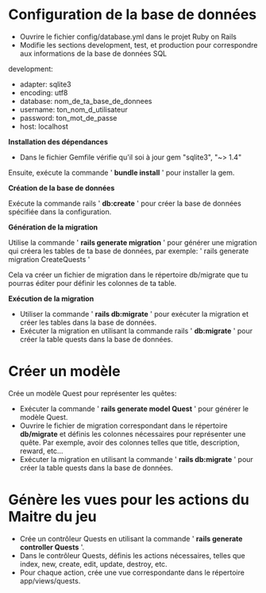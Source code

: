 # Configuration de la base de données

* Ouvrire le fichier config/database.yml dans le projet Ruby on Rails
* Modifie les sections development, test, et production pour correspondre aux informations de la base de données SQL

development:
* adapter: sqlite3
* encoding: utf8
* database: nom_de_ta_base_de_donnees
* username: ton_nom_d_utilisateur
* password: ton_mot_de_passe
* host: localhost

**Installation des dépendances**

* Dans le fichier Gemfile vérifie qu'il soi à jour
  gem "sqlite3", "~> 1.4"

Ensuite, exécute la commande ' **bundle install** ' pour installer la gem.

**Création de la base de données**

Exécute la commande rails ' **db:create** ' pour créer la base de données spécifiée dans la configuration.

**Génération de la migration**

Utilise la commande ' **rails generate migration** ' pour générer une migration qui créera les tables de ta base de données,
par exemple: ' rails generate migration CreateQuests '

Cela va créer un fichier de migration dans le répertoire db/migrate que tu pourras éditer pour définir les colonnes de ta table.

**Exécution de la migration**

* Utiliser la commande ' **rails db:migrate** ' pour exécuter la migration et créer les tables dans la base de données.
* Exécuter la migration en utilisant la commande rails ' **db:migrate** ' pour créer la table quests dans la base de données.

# Créer un modèle

Crée un modèle Quest pour représenter les quêtes:

* Exécuter la commande ' **rails generate model Quest** ' pour générer le modèle Quest.
* Ouvrire le fichier de migration correspondant dans le répertoire **db/migrate** et définis les colonnes nécessaires pour représenter une quête. Par exemple, avoir des colonnes telles que title, description, reward, etc...
* Exécuter la migration en utilisant la commande ' **rails db:migrate** ' pour créer la table quests dans la base de données.

# Génère les vues pour les actions du Maitre du jeu

* Crée un contrôleur Quests en utilisant la commande ' **rails generate controller Quests** '.
* Dans le contrôleur Quests, définis les actions nécessaires, telles que index, new, create, edit, update, destroy, etc.
* Pour chaque action, crée une vue correspondante dans le répertoire app/views/quests.
